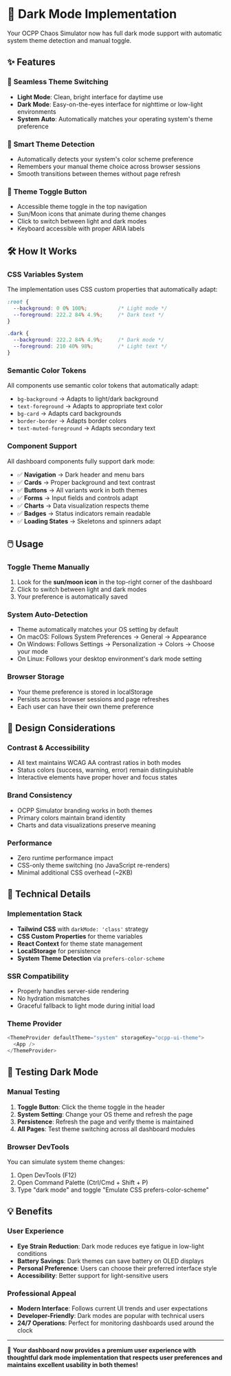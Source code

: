 # 🌙 Dark Mode Implementation

Your OCPP Chaos Simulator now has full dark mode support with automatic system theme detection and manual toggle.

## ✨ Features

### 🎨 **Seamless Theme Switching**
- **Light Mode**: Clean, bright interface for daytime use
- **Dark Mode**: Easy-on-the-eyes interface for nighttime or low-light environments
- **System Auto**: Automatically matches your operating system's theme preference

### 🔄 **Smart Theme Detection**
- Automatically detects your system's color scheme preference
- Remembers your manual theme choice across browser sessions
- Smooth transitions between themes without page refresh

### 🎯 **Theme Toggle Button**
- Accessible theme toggle in the top navigation
- Sun/Moon icons that animate during theme changes
- Click to switch between light and dark modes
- Keyboard accessible with proper ARIA labels

## 🛠️ How It Works

### **CSS Variables System**
The implementation uses CSS custom properties that automatically adapt:

```css
:root {
  --background: 0 0% 100%;          /* Light mode */
  --foreground: 222.2 84% 4.9%;     /* Dark text */
}

.dark {
  --background: 222.2 84% 4.9%;     /* Dark mode */
  --foreground: 210 40% 98%;        /* Light text */
}
```

### **Semantic Color Tokens**
All components use semantic color tokens that automatically adapt:

- `bg-background` → Adapts to light/dark background
- `text-foreground` → Adapts to appropriate text color
- `bg-card` → Adapts card backgrounds
- `border-border` → Adapts border colors
- `text-muted-foreground` → Adapts secondary text

### **Component Support**
All dashboard components fully support dark mode:

- ✅ **Navigation** → Dark header and menu bars
- ✅ **Cards** → Proper background and text contrast
- ✅ **Buttons** → All variants work in both themes
- ✅ **Forms** → Input fields and controls adapt
- ✅ **Charts** → Data visualization respects theme
- ✅ **Badges** → Status indicators remain readable
- ✅ **Loading States** → Skeletons and spinners adapt

## 🖱️ Usage

### **Toggle Theme Manually**
1. Look for the **sun/moon icon** in the top-right corner of the dashboard
2. Click to switch between light and dark modes
3. Your preference is automatically saved

### **System Auto-Detection**
- Theme automatically matches your OS setting by default
- On macOS: Follows System Preferences → General → Appearance
- On Windows: Follows Settings → Personalization → Colors → Choose your mode
- On Linux: Follows your desktop environment's dark mode setting

### **Browser Storage**
- Your theme preference is stored in localStorage
- Persists across browser sessions and page refreshes
- Each user can have their own theme preference

## 🎨 Design Considerations

### **Contrast & Accessibility**
- All text maintains WCAG AA contrast ratios in both modes
- Status colors (success, warning, error) remain distinguishable
- Interactive elements have proper hover and focus states

### **Brand Consistency**
- OCPP Simulator branding works in both themes
- Primary colors maintain brand identity
- Charts and data visualizations preserve meaning

### **Performance**
- Zero runtime performance impact
- CSS-only theme switching (no JavaScript re-renders)
- Minimal additional CSS overhead (~2KB)

## 🔧 Technical Details

### **Implementation Stack**
- **Tailwind CSS** with `darkMode: 'class'` strategy
- **CSS Custom Properties** for theme variables
- **React Context** for theme state management
- **LocalStorage** for persistence
- **System Theme Detection** via `prefers-color-scheme`

### **SSR Compatibility**
- Properly handles server-side rendering
- No hydration mismatches
- Graceful fallback to light mode during initial load

### **Theme Provider**
```typescript
<ThemeProvider defaultTheme="system" storageKey="ocpp-ui-theme">
  <App />
</ThemeProvider>
```

## 🎯 Testing Dark Mode

### **Manual Testing**
1. **Toggle Button**: Click the theme toggle in the header
2. **System Setting**: Change your OS theme and refresh the page
3. **Persistence**: Refresh the page and verify theme is maintained
4. **All Pages**: Test theme switching across all dashboard modules

### **Browser DevTools**
You can simulate system theme changes:
1. Open DevTools (F12)
2. Open Command Palette (Ctrl/Cmd + Shift + P)
3. Type "dark mode" and toggle "Emulate CSS prefers-color-scheme"

## 💡 Benefits

### **User Experience**
- **Eye Strain Reduction**: Dark mode reduces eye fatigue in low-light conditions
- **Battery Savings**: Dark themes can save battery on OLED displays
- **Personal Preference**: Users can choose their preferred interface style
- **Accessibility**: Better support for light-sensitive users

### **Professional Appeal**
- **Modern Interface**: Follows current UI trends and user expectations
- **Developer-Friendly**: Dark modes are popular with technical users
- **24/7 Operations**: Perfect for monitoring dashboards used around the clock

---

🎉 **Your dashboard now provides a premium user experience with thoughtful dark mode implementation that respects user preferences and maintains excellent usability in both themes!**
